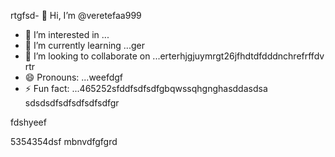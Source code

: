 rtgfsd- 👋 Hi, I’m @veretefaa999
- 👀 I’m interested in ...
- 🌱 I’m currently learning ...ger
- 💞️ I’m looking to collaborate on ...erterhjgjuymrgt26jfhdtdfdddnchrefrffdv rtr
- 😄 Pronouns: ...weefdgf
- ⚡ Fun fact: ...465252sfddfsdfsdfgbqwssqhgnghasddasdsa
sdsdsdfsdfsdfsdfsdfgr
<!---dfdfgdfsd66dgj26132grrgfsfdds
veretefaa/veretefaa is a ✨ special ✨ repository because its `README.md3545` (t456his file) appears on your GitHub profile.aws
You can click the Preview link to take a look at your changes.4gs
--->fdshyeef
5354354dsf
mbnvdfgfgrd
